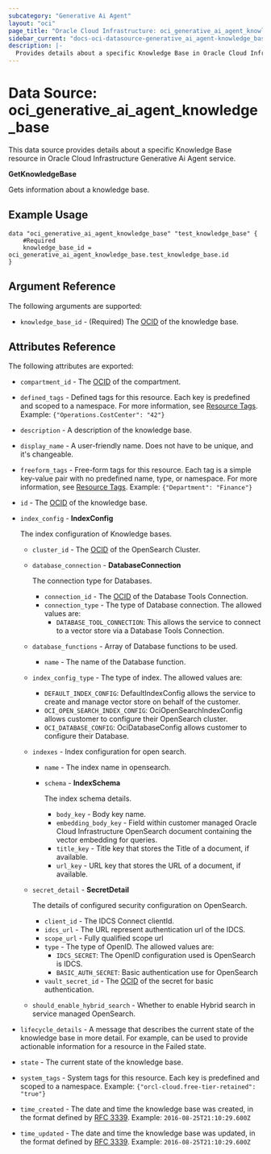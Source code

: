 ```yaml
---
subcategory: "Generative Ai Agent"
layout: "oci"
page_title: "Oracle Cloud Infrastructure: oci_generative_ai_agent_knowledge_base"
sidebar_current: "docs-oci-datasource-generative_ai_agent-knowledge_base"
description: |-
  Provides details about a specific Knowledge Base in Oracle Cloud Infrastructure Generative Ai Agent service
---
```


# Data Source: oci_generative_ai_agent_knowledge_base
This data source provides details about a specific Knowledge Base resource in Oracle Cloud Infrastructure Generative Ai Agent service.

**GetKnowledgeBase**

Gets information about a knowledge base.


## Example Usage

```hcl
data "oci_generative_ai_agent_knowledge_base" "test_knowledge_base" {
	#Required
	knowledge_base_id = oci_generative_ai_agent_knowledge_base.test_knowledge_base.id
}
```

## Argument Reference

The following arguments are supported:

* `knowledge_base_id` - (Required) The [OCID](https://docs.cloud.oracle.com/iaas/Content/General/Concepts/identifiers.htm) of the knowledge base.


## Attributes Reference

The following attributes are exported:

* `compartment_id` - The [OCID](https://docs.cloud.oracle.com/iaas/Content/General/Concepts/identifiers.htm) of the compartment.
* `defined_tags` - Defined tags for this resource. Each key is predefined and scoped to a namespace. For more information, see [Resource Tags](https://docs.cloud.oracle.com/iaas/Content/General/Concepts/resourcetags.htm).  Example: `{"Operations.CostCenter": "42"}` 
* `description` - A description of the knowledge base.
* `display_name` - A user-friendly name. Does not have to be unique, and it's changeable.
* `freeform_tags` - Free-form tags for this resource. Each tag is a simple key-value pair with no predefined name, type, or namespace. For more information, see [Resource Tags](https://docs.cloud.oracle.com/iaas/Content/General/Concepts/resourcetags.htm).  Example: `{"Department": "Finance"}` 
* `id` - The [OCID](https://docs.cloud.oracle.com/iaas/Content/General/Concepts/identifiers.htm) of the knowledge base.
* `index_config` - **IndexConfig**

	The index configuration of Knowledge bases. 
	* `cluster_id` - The [OCID](https://docs.cloud.oracle.com/iaas/Content/General/Concepts/identifiers.htm) of the OpenSearch Cluster.
	* `database_connection` - **DatabaseConnection**

		The connection type for Databases. 
		* `connection_id` - The [OCID](https://docs.cloud.oracle.com/iaas/Content/General/Concepts/identifiers.htm) of the Database Tools Connection.
		* `connection_type` - The type of Database connection. The allowed values are:
			* `DATABASE_TOOL_CONNECTION`: This allows the service to connect to a vector store via a Database Tools Connection. 
	* `database_functions` - Array of Database functions to be used.
		* `name` - The name of the Database function. 
	* `index_config_type` - The type of index. The allowed values are:
		* `DEFAULT_INDEX_CONFIG`: DefaultIndexConfig allows the service to create and manage vector store on behalf of the customer.
		* `OCI_OPEN_SEARCH_INDEX_CONFIG`: OciOpenSearchIndexConfig allows customer to configure their OpenSearch cluster.
		* `OCI_DATABASE_CONFIG`: OciDatabaseConfig allows customer to configure their Database. 
	* `indexes` - Index configuration for open search.
		* `name` - The index name in opensearch.
		* `schema` - **IndexSchema**

			The index schema details. 
			* `body_key` - Body key name.
			* `embedding_body_key` - Field within customer managed Oracle Cloud Infrastructure OpenSearch document containing the vector embedding for queries.
			* `title_key` - Title key that stores the Title of a document, if available.
			* `url_key` - URL key that stores the URL of a document, if available.
	* `secret_detail` - **SecretDetail**

		The details of configured security configuration on OpenSearch. 
		* `client_id` - The IDCS Connect clientId.
		* `idcs_url` - The URL represent authentication url of the IDCS.
		* `scope_url` - Fully qualified scope url
		* `type` - The type of OpenID. The allowed values are:
			* `IDCS_SECRET`: The OpenID configuration used is OpenSearch is IDCS.
			* `BASIC_AUTH_SECRET`: Basic authentication use for OpenSearch 
		* `vault_secret_id` - The [OCID](https://docs.cloud.oracle.com/iaas/Content/General/Concepts/identifiers.htm) of the secret for basic authentication.
	* `should_enable_hybrid_search` - Whether to enable Hybrid search in service managed OpenSearch.
* `lifecycle_details` - A message that describes the current state of the knowledge base in more detail. For example, can be used to provide actionable information for a resource in the Failed state. 
* `state` - The current state of the knowledge base.
* `system_tags` - System tags for this resource. Each key is predefined and scoped to a namespace.  Example: `{"orcl-cloud.free-tier-retained": "true"}` 
* `time_created` - The date and time the knowledge base was created, in the format defined by [RFC 3339](https://tools.ietf.org/html/rfc3339).  Example: `2016-08-25T21:10:29.600Z` 
* `time_updated` - The date and time the knowledge base was updated, in the format defined by [RFC 3339](https://tools.ietf.org/html/rfc3339).  Example: `2016-08-25T21:10:29.600Z` 

